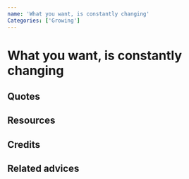```yaml
---
name: 'What you want, is constantly changing'
Categories: ['Growing']
---
```

# What you want, is constantly changing

## Quotes

## Resources

## Credits

## Related advices
